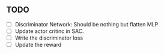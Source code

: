 ## TODO

- [ ] Discriminator Network: Should be nothing but flatten MLP
- [ ] Update actor critinc in SAC. 
- [ ] Write the discriminator loss
- [ ] Update the reward
